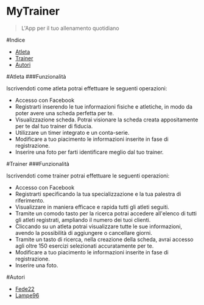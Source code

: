 # MyTrainer

>L'App per il tuo allenamento quotidiano

#Indice

- [Atleta](#atleta)
- [Trainer](#trainer)
- [Autori](#autori)

#Atleta
###Funzionalità

Iscrivendoti come atleta potrai effettuare le seguenti operazioni:

 * Accesso con Facebook
 * Registrarti inserendo le tue informazioni fisiche e atletiche, in modo da poter avere una scheda perfetta per te.
 * Visualizzazione scheda. Potrai visionare la scheda creata appositamente per te dal tuo trainer di fiducia.
 * Utilizzare un timer integrato e un conta-serie.
 * Modificare a tuo piacimento le informazioni inserite in fase di registrazione.
 * Inserire una foto per farti identificare meglio dal tuo trainer.
 
#Trainer
###Funzionalità

Iscrivendoti come trainer potrai effettuare le seguenti operazioni:

 * Accesso con Facebook
 * Registrarti specificando la tua specializzazione e la tua palestra di riferimento.
 * Visualizzare in maniera efficace e rapida tutti gli atleti seguiti.
 * Tramite un comodo tasto per la ricerca potrai accedere all'elenco di tutti gli atleti registrati, ampliando il numero dei tuoi clienti.
 * Cliccando su un atleta potrai visualizzare tutte le sue informazioni, avendo la possibilità di aggiungere o cancellare giorni.
 * Tramite un tasto di ricerca, nella creazione della scheda, avrai accesso agli oltre 150 esercizi selezionati accuratamente per te.
 * Modificare a tuo piacimento le informazioni inserite in fase di registrazione.
 * Inserire una foto.
 
#Autori
 
 * [Fede22](https://github.com/Fede22dev)
 * [Lampe96](https://github.com/Lampe96)
